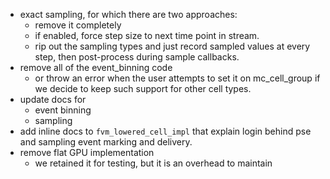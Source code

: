 - exact sampling, for which there are two approaches:
    - remove it completely
    - if enabled, force step size to next time point in stream.
    - rip out the sampling types and just record sampled values at every step, then post-process during sample callbacks.
- remove all of the event_binning code
    - or throw an error when the user attempts to set it on mc_cell_group if we decide to keep such support for other cell types.
- update docs for
    - event binning
    - sampling
- add inline docs to `fvm_lowered_cell_impl` that explain login behind pse and sampling event marking and delivery.
- remove flat GPU implementation
    - we retained it for testing, but it is an overhead to maintain
